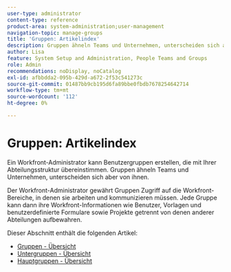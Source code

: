 ```yaml
---
user-type: administrator
content-type: reference
product-area: system-administration;user-management
navigation-topic: manage-groups
title: 'Gruppen: Artikelindex'
description: Gruppen ähneln Teams und Unternehmen, unterscheiden sich aber von ihnen. Der Workfront-Administrator gewährt Gruppen Zugriff auf die Workfront-Bereiche, in denen sie arbeiten und kommunizieren müssen.
author: Lisa
feature: System Setup and Administration, People Teams and Groups
role: Admin
recommendations: noDisplay, noCatalog
exl-id: afbbdda2-095b-429d-a672-2f53c541273c
source-git-commit: 01487bb9cb195d6fa89bbe0fbdb7678254642714
workflow-type: tm+mt
source-wordcount: '112'
ht-degree: 0%

---
```


# Gruppen: Artikelindex

Ein Workfront-Administrator kann Benutzergruppen erstellen, die mit Ihrer Abteilungsstruktur übereinstimmen. Gruppen ähneln Teams und Unternehmen, unterscheiden sich aber von ihnen.

Der Workfront-Administrator gewährt Gruppen Zugriff auf die Workfront-Bereiche, in denen sie arbeiten und kommunizieren müssen. Jede Gruppe kann dann ihre Workfront-Informationen wie Benutzer, Vorlagen und benutzerdefinierte Formulare sowie Projekte getrennt von denen anderer Abteilungen aufbewahren.

Dieser Abschnitt enthält die folgenden Artikel:

* [Gruppen - Übersicht](../../../administration-and-setup/manage-groups/groups-overview/groups.md)
* [Untergruppen - Übersicht](../../../administration-and-setup/manage-groups/groups-overview/subgroups.md)
* [Hauptgruppen - Übersicht](../../../administration-and-setup/manage-groups/groups-overview/home-groups.md)

